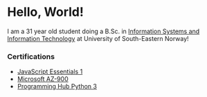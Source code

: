# Hello, World! 

I am a 31 year old student doing a B.Sc. in [Information Systems and Information Technology](https://www.usn.no/studier/bachelor-i-it-og-informasjonssystemer/) at University of South-Eastern Norway!

### Certifications
- [JavaScript Essentials 1](https://www.credly.com/badges/80742f50-e70f-4838-bbf8-a0f3ee71a67a)
- [Microsoft AZ-900](https://uisn-my.sharepoint.com/personal/pteym_usn_no/_layouts/15/onedrive.aspx?id=%2Fpersonal%2Fpteym%5Fusn%5Fno%2FDocuments%2FIT%2DIS%2FCertificates%2FAZ900%2FIssued%2FUSN%2DAZ900%2D2025%2D003%2Epdf&parent=%2Fpersonal%2Fpteym%5Fusn%5Fno%2FDocuments%2FIT%2DIS%2FCertificates%2FAZ900%2FIssued&ga=1)
- [Programming Hub Python 3]()

